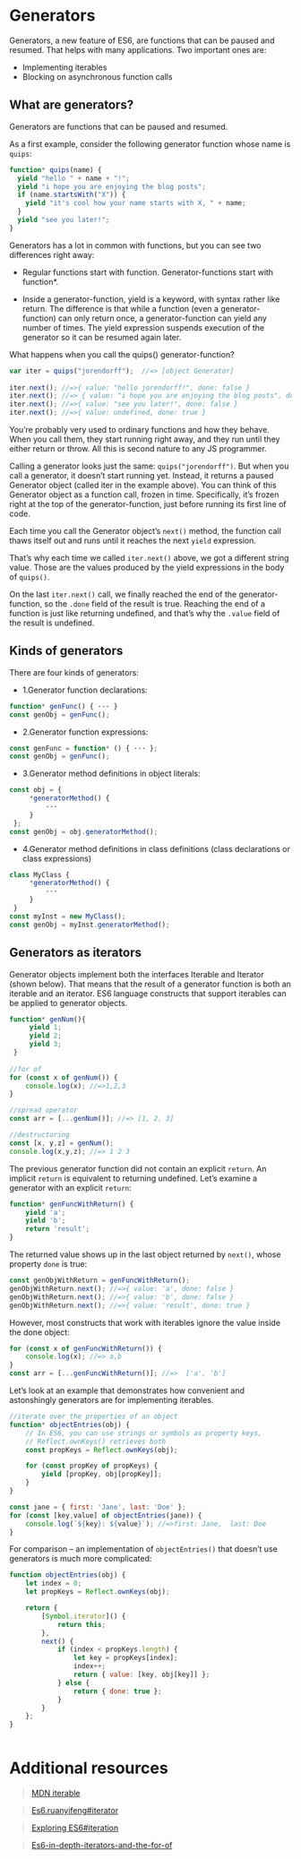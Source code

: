 # Generators

Generators, a new feature of ES6, are functions that can be paused and resumed. That helps with many applications. Two important ones are:

* Implementing iterables
* Blocking on asynchronous function calls

## What are generators?

Generators are functions that can be paused and resumed.

As a first example, consider the following generator function whose name is `quips`:
```javascript
function* quips(name) {
  yield "hello " + name + "!";
  yield "i hope you are enjoying the blog posts";
  if (name.startsWith("X")) {
    yield "it's cool how your name starts with X, " + name;
  }
  yield "see you later!";
}
```
Generators has a lot in common with functions, but you can see two differences right away:

* Regular functions start with function. Generator-functions start with function*.

* Inside a generator-function, yield is a keyword, with syntax rather like return. 
The difference is that while a function (even a generator-function) can only return once, a generator-function can yield any number of times. 
The yield expression suspends execution of the generator so it can be resumed again later.


What happens when you call the quips() generator-function?
```javascript
var iter = quips("jorendorff");  //=> [object Generator]
  
iter.next(); //=>{ value: "hello jorendorff!", done: false }
iter.next(); //=> { value: "i hope you are enjoying the blog posts", done: false }
iter.next(); //=>{ value: "see you later!", done: false }
iter.next(); //=>{ value: undefined, done: true }
```
You’re probably very used to ordinary functions and how they behave. 
When you call them, they start running right away, and they run until they either return or throw. 
All this is second nature to any JS programmer.

Calling a generator looks just the same: `quips("jorendorff")`. 
But when you call a generator, it doesn’t start running yet. Instead, 
it returns a paused Generator object (called iter in the example above). 
You can think of this Generator object as a function call, frozen in time. Specifically, it’s frozen right at the top of the generator-function, just before running its first line of code.

Each time you call the Generator object’s `next()` method, 
the function call thaws itself out and runs until it reaches the next `yield` expression.

That’s why each time we called `iter.next()` above, we got a different string value. 
Those are the values produced by the yield expressions in the body of `quips()`.

On the last `iter.next()` call, we finally reached the end of the generator-function, 
so the `.done` field of the result is true. Reaching the end of a function is just like returning undefined, 
and that’s why the `.value` field of the result is undefined.

## Kinds of generators
There are four kinds of generators:

* 1.Generator function declarations:
```javascript
function* genFunc() { ··· }
const genObj = genFunc();
```
*  2.Generator function expressions:
```javascript
const genFunc = function* () { ··· };
const genObj = genFunc();
```
*  3.Generator method definitions in object literals:
```javascript
const obj = {
     *generatorMethod() {
         ···
     }
 };
const genObj = obj.generatorMethod();
```
*  4.Generator method definitions in class definitions (class declarations or class expressions)
```javascript
class MyClass {
     *generatorMethod() {
         ···
     }
 }
const myInst = new MyClass();
const genObj = myInst.generatorMethod();
```


## Generators as iterators

Generator objects implement both the interfaces Iterable and Iterator (shown below). 
That means that the result of a generator function is both an iterable and an iterator. 
ES6 language constructs that support iterables can be applied to generator objects.

```javascript
function* genNum(){
     yield 1;
     yield 2;
     yield 3;
 }
 
//for of
for (const x of genNum()) {
    console.log(x); //=>1,2,3
}

//spread operator
const arr = [...genNum()]; //=> [1, 2, 3]

//destructuring
const [x, y,z] = genNum();
console.log(x,y,z); //=> 1 2 3
```

The previous generator function did not contain an explicit `return`. An implicit `return` is equivalent to returning undefined. Let’s examine a generator with an explicit `return`:

```javascript
function* genFuncWithReturn() {
    yield 'a';
    yield 'b';
    return 'result';
}
```
The returned value shows up in the last object returned by `next()`, whose property `done` is true:

```javascript
const genObjWithReturn = genFuncWithReturn();
genObjWithReturn.next(); //=>{ value: 'a', done: false }
genObjWithReturn.next(); //=>{ value: 'b', done: false }
genObjWithReturn.next(); //=>{ value: 'result', done: true }
```
However, most constructs that work with iterables ignore the value inside the done object:

```javascript
for (const x of genFuncWithReturn()) {
    console.log(x); //=> a,b
}
const arr = [...genFuncWithReturn()]; //=>  ['a', 'b']
```
Let’s look at an example that demonstrates how convenient and astonshingly generators are for implementing iterables.

```javascript
//iterate over the properties of an object
function* objectEntries(obj) {
    // In ES6, you can use strings or symbols as property keys,
    // Reflect.ownKeys() retrieves both
    const propKeys = Reflect.ownKeys(obj);

    for (const propKey of propKeys) {
        yield [propKey, obj[propKey]];
    }
}

const jane = { first: 'Jane', last: 'Doe' };
for (const [key,value] of objectEntries(jane)) {
    console.log(`${key}: ${value}`); //=>first: Jane,  last: Doe
}
```
For comparison – an implementation of `objectEntries()` that doesn’t use generators is much more complicated:

```javascript
function objectEntries(obj) {
    let index = 0;
    let propKeys = Reflect.ownKeys(obj);

    return {
        [Symbol.iterator]() {
            return this;
        },
        next() {
            if (index < propKeys.length) {
                let key = propKeys[index];
                index++;
                return { value: [key, obj[key]] };
            } else {
                return { done: true };
            }
        }
    };
}
```
```javascript
```
# Additional resources

>[MDN iterable](https://developer.mozilla.org/en-US/docs/Web/JavaScript/Reference/Iteration_protocols#iterable)

>[Es6.ruanyifeng#iterator](http://es6.ruanyifeng.com/#docs/iterator)

>[Exploring ES6#iteration](http://exploringjs.com/es6/ch_iteration.html)

>[Es6-in-depth-iterators-and-the-for-of](https://hacks.mozilla.org/2015/04/es6-in-depth-iterators-and-the-for-of-loop/)